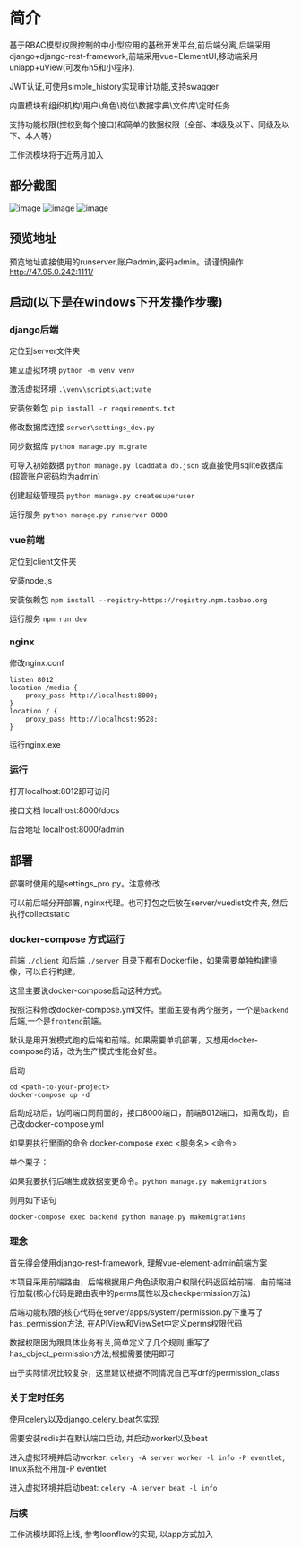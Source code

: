 # 简介
基于RBAC模型权限控制的中小型应用的基础开发平台,前后端分离,后端采用django+django-rest-framework,前端采用vue+ElementUI,移动端采用uniapp+uView(可发布h5和小程序).

JWT认证,可使用simple_history实现审计功能,支持swagger

内置模块有组织机构\用户\角色\岗位\数据字典\文件库\定时任务

支持功能权限(控权到每个接口)和简单的数据权限（全部、本级及以下、同级及以下、本人等）

工作流模块将于近两月加入

## 部分截图
![image](https://github.com/caoqianming/django-vue-admin/blob/master/img/user.png)
![image](https://github.com/caoqianming/django-vue-admin/blob/master/img/dict.png)
![image](https://github.com/caoqianming/django-vue-admin/blob/master/img/task.png)

## 预览地址
预览地址直接使用的runserver,账户admin,密码admin。请谨慎操作
<http://47.95.0.242:1111/>

## 启动(以下是在windows下开发操作步骤)


### django后端
定位到server文件夹

建立虚拟环境 `python -m venv venv`

激活虚拟环境 `.\venv\scripts\activate`

安装依赖包 `pip install -r requirements.txt`

修改数据库连接 `server\settings_dev.py` 

同步数据库 `python manage.py migrate`

可导入初始数据 `python manage.py loaddata db.json` 或直接使用sqlite数据库(超管账户密码均为admin)

创建超级管理员 `python manage.py createsuperuser`

运行服务 `python manage.py runserver 8000` 

### vue前端
定位到client文件夹

安装node.js

安装依赖包 `npm install --registry=https://registry.npm.taobao.org`

运行服务 `npm run dev` 

### nginx
修改nginx.conf

```
listen 8012
location /media {
    proxy_pass http://localhost:8000;
}
location / {
    proxy_pass http://localhost:9528;
}
```

运行nginx.exe

### 运行
打开localhost:8012即可访问

接口文档 localhost:8000/docs

后台地址 localhost:8000/admin

## 部署
部署时使用的是settings_pro.py。注意修改

可以前后端分开部署, nginx代理。也可打包之后放在server/vuedist文件夹, 然后执行collectstatic

### docker-compose 方式运行

前端 `./client` 和后端 `./server` 目录下都有Dockerfile，如果需要单独构建镜像，可以自行构建。

这里主要说docker-compose启动这种方式。

按照注释修改docker-compose.yml文件。里面主要有两个服务，一个是`backend`后端,一个是`frontend`前端。

默认是用开发模式跑的后端和前端。如果需要单机部署，又想用docker-compose的话，改为生产模式性能会好些。


启动
```
cd <path-to-your-project>
docker-compose up -d
```

启动成功后，访问端口同前面的，接口8000端口，前端8012端口，如需改动，自己改docker-compose.yml

如果要执行里面的命令
docker-compose exec <服务名> <命令>

举个栗子：

如果我要执行后端生成数据变更命令。`python manage.py makemigrations`

则用如下语句

```
docker-compose exec backend python manage.py makemigrations
```

### 理念
首先得会使用django-rest-framework, 理解vue-element-admin前端方案

本项目采用前端路由，后端根据用户角色读取用户权限代码返回给前端，由前端进行加载(核心代码是路由表中的perms属性以及checkpermission方法)

后端功能权限的核心代码在server/apps/system/permission.py下重写了has_permission方法, 在APIView和ViewSet中定义perms权限代码

数据权限因为跟具体业务有关,简单定义了几个规则,重写了has_object_permission方法;根据需要使用即可

由于实际情况比较复杂，这里建议根据不同情况自己写drf的permission_class

### 关于定时任务
使用celery以及django_celery_beat包实现

需要安装redis并在默认端口启动, 并启动worker以及beat

进入虚拟环境并启动worker: `celery -A server worker -l info -P eventlet`, linux系统不用加-P eventlet

进入虚拟环境并启动beat: `celery -A server beat -l info`

### 后续
工作流模块即将上线, 参考loonflow的实现, 以app方式加入

